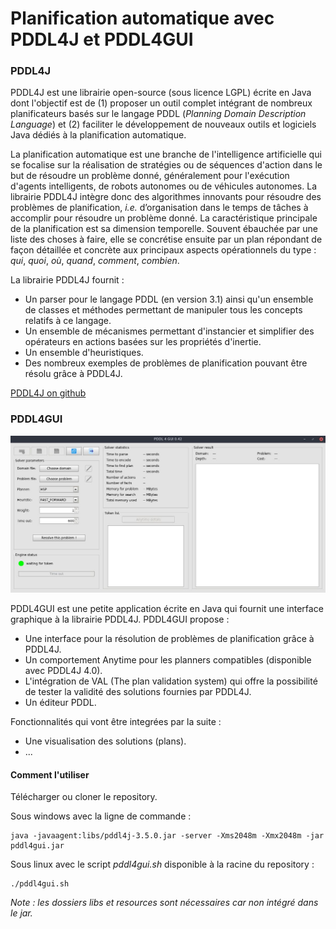 # Planification automatique avec PDDL4J et PDDL4GUI 

### PDDL4J

PDDL4J est une librairie open-source (sous licence LGPL) écrite en Java dont l'objectif est de (1) proposer un outil complet intégrant de nombreux planificateurs basés sur le langage PDDL (*Planning Domain Description Language*) et (2) faciliter le développement de nouveaux outils et logiciels Java dédiés à la planification automatique.

La planification automatique est une branche de l'intelligence artificielle qui se focalise sur la réalisation de stratégies ou de séquences d'action dans le but de résoudre un problème donné, généralement pour l'exécution d'agents intelligents, de robots autonomes ou de véhicules autonomes. La librairie PDDL4J intègre donc des algorithmes innovants pour résoudre des problèmes de planification, *i.e.* d’organisation dans le temps de tâches à accomplir pour résoudre un problème donné. La caractéristique principale de la planification est sa dimension temporelle. Souvent ébauchée par une liste des choses à faire, elle se concrétise ensuite par un plan répondant de façon détaillée et concrète aux principaux aspects opérationnels du type : *qui*, *quoi*, *où*, *quand*, *comment*, *combien*.

La librairie PDDL4J fournit :
  - Un parser pour le langage PDDL (en version 3.1) ainsi qu'un ensemble de classes et méthodes permettant de manipuler tous les concepts relatifs à ce langage.
  - Un ensemble de mécanismes permettant d'instancier et simplifier des opérateurs en actions basées sur les propriétés d'inertie.
  - Un ensemble d'heuristiques.
  - Des nombreux exemples de problèmes de planification pouvant être résolu grâce à PDDL4J.

[PDDL4J on github](https://github.com/pellierd/pddl4j)

### PDDL4GUI

![PDDL4GUI](https://raw.githubusercontent.com/ehermellin/ehermellin.github.io/master/images/projet/pddl4gui.jpg)

PDDL4GUI est une petite application écrite en Java qui fournit une interface graphique à la librairie PDDL4J. PDDL4GUI propose :
  - Une interface pour la résolution de problèmes de planification grâce à PDDL4J.
  - Un comportement Anytime pour les planners compatibles (disponible avec PDDL4J 4.0).
  - L'intégration de VAL (The plan validation system) qui offre la possibilité de tester la validité des solutions fournies par PDDL4J.
  - Un éditeur PDDL.

Fonctionnalités qui vont être integrées par la suite :
  - Une visualisation des solutions (plans).
  - ...
  
#### Comment l'utiliser
Télécharger ou cloner le repository.

Sous windows avec la ligne de commande :

    java -javaagent:libs/pddl4j-3.5.0.jar -server -Xms2048m -Xmx2048m -jar pddl4gui.jar

Sous linux avec le script *pddl4gui.sh* disponible à la racine du repository :
    
    ./pddl4gui.sh
    
*Note : les dossiers libs et resources sont nécessaires car non intégré dans le jar.*
